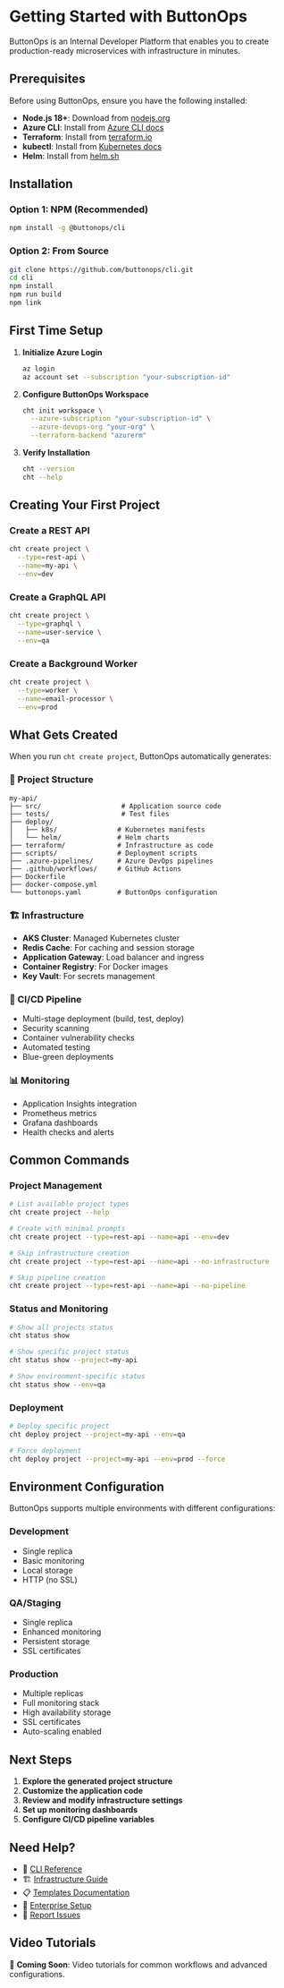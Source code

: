 # Getting Started with ButtonOps

ButtonOps is an Internal Developer Platform that enables you to create production-ready microservices with infrastructure in minutes.

## Prerequisites

Before using ButtonOps, ensure you have the following installed:

- **Node.js 18+**: Download from [nodejs.org](https://nodejs.org/)
- **Azure CLI**: Install from [Azure CLI docs](https://docs.microsoft.com/en-us/cli/azure/install-azure-cli)
- **Terraform**: Install from [terraform.io](https://www.terraform.io/downloads.html)
- **kubectl**: Install from [Kubernetes docs](https://kubernetes.io/docs/tasks/tools/)
- **Helm**: Install from [helm.sh](https://helm.sh/docs/intro/install/)

## Installation

### Option 1: NPM (Recommended)
```bash
npm install -g @buttonops/cli
```

### Option 2: From Source
```bash
git clone https://github.com/buttonops/cli.git
cd cli
npm install
npm run build
npm link
```

## First Time Setup

1. **Initialize Azure Login**
   ```bash
   az login
   az account set --subscription "your-subscription-id"
   ```

2. **Configure ButtonOps Workspace**
   ```bash
   cht init workspace \
     --azure-subscription "your-subscription-id" \
     --azure-devops-org "your-org" \
     --terraform-backend "azurerm"
   ```

3. **Verify Installation**
   ```bash
   cht --version
   cht --help
   ```

## Creating Your First Project

### Create a REST API
```bash
cht create project \
  --type=rest-api \
  --name=my-api \
  --env=dev
```

### Create a GraphQL API
```bash
cht create project \
  --type=graphql \
  --name=user-service \
  --env=qa
```

### Create a Background Worker
```bash
cht create project \
  --type=worker \
  --name=email-processor \
  --env=prod
```

## What Gets Created

When you run `cht create project`, ButtonOps automatically generates:

### 📁 Project Structure
```
my-api/
├── src/                    # Application source code
├── tests/                  # Test files
├── deploy/
│   ├── k8s/               # Kubernetes manifests
│   └── helm/              # Helm charts
├── terraform/             # Infrastructure as code
├── scripts/               # Deployment scripts
├── .azure-pipelines/      # Azure DevOps pipelines
├── .github/workflows/     # GitHub Actions
├── Dockerfile
├── docker-compose.yml
└── buttonops.yaml         # ButtonOps configuration
```

### 🏗️ Infrastructure
- **AKS Cluster**: Managed Kubernetes cluster
- **Redis Cache**: For caching and session storage
- **Application Gateway**: Load balancer and ingress
- **Container Registry**: For Docker images
- **Key Vault**: For secrets management

### 🚀 CI/CD Pipeline
- Multi-stage deployment (build, test, deploy)
- Security scanning
- Container vulnerability checks
- Automated testing
- Blue-green deployments

### 📊 Monitoring
- Application Insights integration
- Prometheus metrics
- Grafana dashboards
- Health checks and alerts

## Common Commands

### Project Management
```bash
# List available project types
cht create project --help

# Create with minimal prompts
cht create project --type=rest-api --name=api --env=dev

# Skip infrastructure creation
cht create project --type=rest-api --name=api --no-infrastructure

# Skip pipeline creation
cht create project --type=rest-api --name=api --no-pipeline
```

### Status and Monitoring
```bash
# Show all projects status
cht status show

# Show specific project status
cht status show --project=my-api

# Show environment-specific status
cht status show --env=qa
```

### Deployment
```bash
# Deploy specific project
cht deploy project --project=my-api --env=qa

# Force deployment
cht deploy project --project=my-api --env=prod --force
```

## Environment Configuration

ButtonOps supports multiple environments with different configurations:

### Development
- Single replica
- Basic monitoring
- Local storage
- HTTP (no SSL)

### QA/Staging
- Single replica
- Enhanced monitoring
- Persistent storage
- SSL certificates

### Production
- Multiple replicas
- Full monitoring stack
- High availability storage
- SSL certificates
- Auto-scaling enabled

## Next Steps

1. **Explore the generated project structure**
2. **Customize the application code**
3. **Review and modify infrastructure settings**
4. **Set up monitoring dashboards**
5. **Configure CI/CD pipeline variables**

## Need Help?

- 📖 [CLI Reference](./cli-reference.md)
- 🏗️ [Infrastructure Guide](./infrastructure.md)
- 📋 [Templates Documentation](./templates.md)
- 🏢 [Enterprise Setup](./enterprise.md)
- 🐛 [Report Issues](https://github.com/buttonops/cli/issues)

## Video Tutorials

🎥 **Coming Soon**: Video tutorials for common workflows and advanced configurations. 